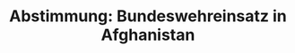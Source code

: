 ---
abstimmung:
  abstimmung: 1
  bundestagssitzung: 76
  datum: 18. Dezember 2014
  legislaturperiode: 18
categories:
- Bundeswehr
- Ausland
data:
- title: Abstimmungsergebnis 20141218_1-data.pdf
  url: /res/abstimmungsliste/20141218_1-data.pdf
- title: Abstimmungsergebnis 20141218_1_xls-data.csv
  url: /res/abstimmungsliste/csv/20141218_1_xls-data.csv
documents:
- local: /res/abstimmungsdaten/018-076-01/1803246.pdf
  title: Drucksache 18/03246.pdf
  url: http://dip21.bundestag.de/dip21/btd/18/032/1803246.pdf
- local: /res/abstimmungsdaten/018-076-01/1803583.pdf
  title: Drucksache 18/03583.pdf
  url: http://dip21.bundestag.de/dip21/btd/18/035/1803583.pdf
ergebnis:
  cdu/csu:
    enthaltung: 0
    gesamt: 310
    ja: 295
    nein: 1
    nichtabgegeben: 14
    ungueltig: 0
  die.linke:
    enthaltung: 0
    gesamt: 64
    ja: 0
    nein: 54
    nichtabgegeben: 10
    ungueltig: 0
  file: 20141218_1_xls-data.csv
  gruenen:
    enthaltung: 17
    gesamt: 63
    ja: 9
    nein: 34
    nichtabgegeben: 3
    ungueltig: 0
  spd:
    enthaltung: 1
    gesamt: 192
    ja: 168
    nein: 13
    nichtabgegeben: 10
    ungueltig: 0
layout: abstimmung
links:
- title: https://www.bundestag.de/parlament/plenum/abstimmung/abstimmung?id=320
  url: https://www.bundestag.de/parlament/plenum/abstimmung/abstimmung?id=320
- title: http://www.abgeordnetenwatch.de/bundeswehreinsatz_in_afghanistan-1105-704.html
  url: http://www.abgeordnetenwatch.de/bundeswehreinsatz_in_afghanistan-1105-704.html
preview: 'Deutscher Bundestag


  76. Sitzung des Deutschen Bundestages

  am Donnerstag, 18.Dezember 2014


  Endgültiges Ergebnis der Namentlichen Abstimmung Nr. 1


  Beschlussempfehlung des Auswärtigen Ausschusses (3. Ausschuss) zu dem Antrag der

  Bundesregierung

  Entsendung bewaffneter deutscher Streitkräfte am NATO-geführten Einsatz Resolute

  Support Mission für die Ausbildung, Beratung und Unterstützung der afghanischen

  nationalen Sicherheitskräfte in Afghanistan

  Drs. 18/3246 und 18/3583


  Abgegebene Stimmen insgesamt:


  592


  Nicht abgegebene Stimmen:

  Ja-Stimmen:


  37

  472


  Nein-Stimmen:


  102


  Enthaltungen:


  18


  Ungültige:


  Berlin, den 18.12.2014


  0


  Beginn: 17:11

  Ende: 17:14

  '
tags:
- Bundeswehr
- Afghanistan
- ISAF
- NATO
title: 'Abstimmung: Bundeswehreinsatz in Afghanistan'
---